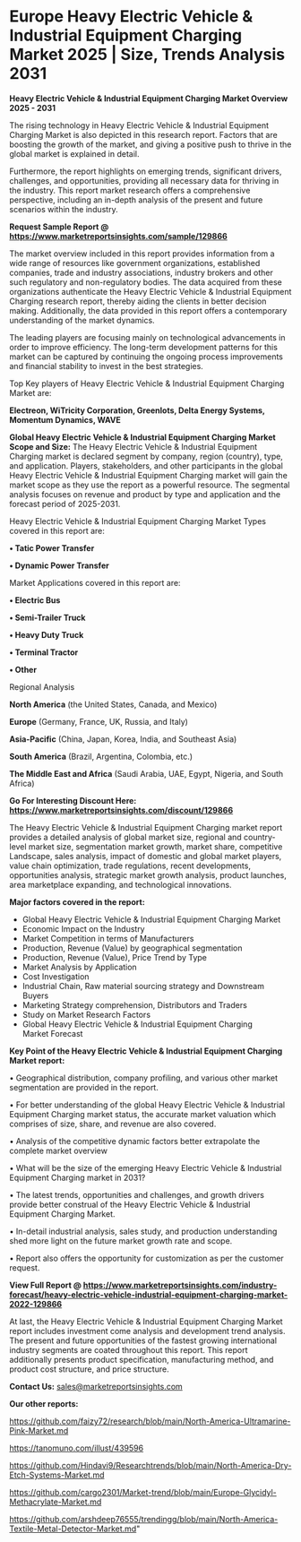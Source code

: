  # Europe Heavy Electric Vehicle & Industrial Equipment Charging Market 2025 | Size, Trends Analysis 2031

<Strong> Heavy Electric Vehicle & Industrial Equipment Charging Market Overview 2025 - 2031</strong>

The rising technology in Heavy Electric Vehicle & Industrial Equipment Charging Market is also depicted in this research report. Factors that are boosting the growth of the market, and giving a positive push to thrive in the global market is explained in detail.

Furthermore, the report highlights on emerging trends, significant drivers, challenges, and opportunities, providing all necessary data for thriving in the industry. This report market research offers a comprehensive perspective, including an in-depth analysis of the present and future scenarios within the industry.

<strong>Request Sample Report @ <a href=https://www.marketreportsinsights.com/sample/129866>https://www.marketreportsinsights.com/sample/129866</a></strong>

The market overview included in this report provides information from a wide range of resources like government organizations, established companies, trade and industry associations, industry brokers and other such regulatory and non-regulatory bodies. The data acquired from these organizations authenticate the Heavy Electric Vehicle & Industrial Equipment Charging research report, thereby aiding the clients in better decision making. Additionally, the data provided in this report offers a contemporary understanding of the market dynamics.

The leading players are focusing mainly on technological advancements in order to improve efficiency. The long-term development patterns for this market can be captured by continuing the ongoing process improvements and financial stability to invest in the best strategies.

Top Key players of Heavy Electric Vehicle & Industrial Equipment Charging Market are:

<strong>Electreon, WiTricity Corporation, Greenlots, Delta Energy Systems, Momentum Dynamics, WAVE</strong>

<strong><b>Global Heavy Electric Vehicle & Industrial Equipment Charging Market Scope and Size:</b></strong>
The Heavy Electric Vehicle & Industrial Equipment Charging market is declared segment by company, region (country), type, and application. Players, stakeholders, and other participants in the global Heavy Electric Vehicle & Industrial Equipment Charging market will gain the market scope as they use the report as a powerful resource. The segmental analysis focuses on revenue and product by type and application and the forecast period of 2025-2031.

Heavy Electric Vehicle & Industrial Equipment Charging Market Types covered in this report are:

<strong>• Tatic Power Transfer

• Dynamic Power Transfer</strong>

Market Applications covered in this report are:

<strong>• Electric Bus

• Semi-Trailer Truck

• Heavy Duty Truck

• Terminal Tractor

• Other</strong> 

Regional Analysis

<strong>North America</strong> (the United States, Canada, and Mexico)

<strong>Europe</strong> (Germany, France, UK, Russia, and Italy)

<strong>Asia-Pacific</strong> (China, Japan, Korea, India, and Southeast Asia)

<strong>South America</strong> (Brazil, Argentina, Colombia, etc.)

<strong>The Middle East and Africa</strong> (Saudi Arabia, UAE, Egypt, Nigeria, and South Africa)

<strong>Go For Interesting Discount Here: <a href=https://www.marketreportsinsights.com/discount/129866>https://www.marketreportsinsights.com/discount/129866</a></strong>

The Heavy Electric Vehicle & Industrial Equipment Charging market report provides a detailed analysis of global market size, regional and country-level market size, segmentation market growth, market share, competitive Landscape, sales analysis, impact of domestic and global market players, value chain optimization, trade regulations, recent developments, opportunities analysis, strategic market growth analysis, product launches, area marketplace expanding, and technological innovations.

<strong><b>Major factors covered in the report:</b></strong>
<ul>
  <li>Global Heavy Electric Vehicle & Industrial Equipment Charging Market </li>
  <li>Economic Impact on the Industry</li>
  <li>Market Competition in terms of Manufacturers</li>
  <li>Production, Revenue (Value) by geographical segmentation</li>
  <li>Production, Revenue (Value), Price Trend by Type</li>
  <li>Market Analysis by Application</li>
  <li>Cost Investigation</li>
  <li>Industrial Chain, Raw material sourcing strategy and Downstream Buyers</li>
  <li>Marketing Strategy comprehension, Distributors and Traders</li>
  <li>Study on Market Research Factors</li>
  <li>Global Heavy Electric Vehicle & Industrial Equipment Charging Market Forecast</li>
</ul>

<strong><b>Key Point of the Heavy Electric Vehicle & Industrial Equipment Charging Market report:</b></strong>

• Geographical distribution, company profiling, and various other market segmentation are provided in the report.

• For better understanding of the global Heavy Electric Vehicle & Industrial Equipment Charging market status, the accurate market valuation which comprises of size, share, and revenue are also covered.

• Analysis of the competitive dynamic factors better extrapolate the complete market overview

• What will be the size of the emerging Heavy Electric Vehicle & Industrial Equipment Charging market in 2031?

• The latest trends, opportunities and challenges, and growth drivers provide better construal of the Heavy Electric Vehicle & Industrial Equipment Charging Market.

• In-detail industrial analysis, sales study, and production understanding shed more light on the future market growth rate and scope.

• Report also offers the opportunity for customization as per the customer request.

<strong><b>View Full Report @ <a href=https://www.marketreportsinsights.com/industry-forecast/heavy-electric-vehicle-industrial-equipment-charging-market-2022-129866>https://www.marketreportsinsights.com/industry-forecast/heavy-electric-vehicle-industrial-equipment-charging-market-2022-129866</a></b></strong>


At last, the Heavy Electric Vehicle & Industrial Equipment Charging Market report includes investment come analysis and development trend analysis. The present and future opportunities of the fastest growing international industry segments are coated throughout this report. This report additionally presents product specification, manufacturing method, and product cost structure, and price structure.

<strong>Contact Us:</strong>
sales@marketreportsinsights.com

<strong>Our other reports:</strong>

<a href=https://github.com/faizy72/research/blob/main/North-America-Ultramarine-Pink-Market.md>https://github.com/faizy72/research/blob/main/North-America-Ultramarine-Pink-Market.md</a>

<a href=https://tanomuno.com/illust/439596>https://tanomuno.com/illust/439596</a>

<a href=https://github.com/Hindavi9/Researchtrends/blob/main/North-America-Dry-Etch-Systems-Market.md>https://github.com/Hindavi9/Researchtrends/blob/main/North-America-Dry-Etch-Systems-Market.md</a>

<a href=https://github.com/cargo2301/Market-trend/blob/main/Europe-Glycidyl-Methacrylate-Market.md>https://github.com/cargo2301/Market-trend/blob/main/Europe-Glycidyl-Methacrylate-Market.md</a>

<a href=https://github.com/arshdeep76555/trendingg/blob/main/North-America-Textile-Metal-Detector-Market.md>https://github.com/arshdeep76555/trendingg/blob/main/North-America-Textile-Metal-Detector-Market.md</a>"
